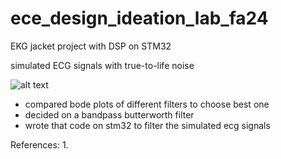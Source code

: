 # ece_design_ideation_lab_fa24
EKG jacket project with DSP on STM32

simulated ECG signals with true-to-life noise

![alt text]((https://github.com/shantanu-misra/ece_design_ideation_lab_fa24/blob/main/figures/ecg_signals_hires.png))

- compared bode plots of different filters to choose best one
- decided on a bandpass butterworth filter
- wrote that code on stm32 to filter the simulated ecg signals

References:
1. 
